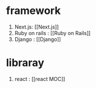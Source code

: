 ---
---

# framework

1. Next.js: [[Next.js]]
2. Ruby on rails : [[Ruby on Rails]]
3. Django : [[Django]]

# libraray

1. react : [[react MOC]]
